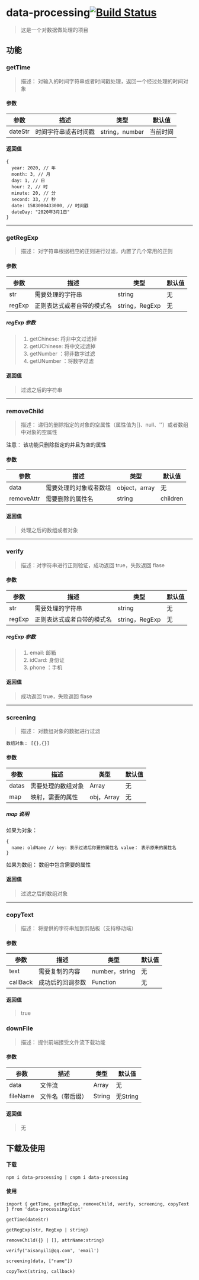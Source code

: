 # data-processing[![Build Status](https://travis-ci.org/Aisanyi/dataProcessing.svg?branch=master)](https://travis-ci.org/Aisanyi/dataProcessing)

> 这是一个对数据做处理的项目

## 功能

### getTime

> 描述： 对输入的时间字符串或者时间戳处理，返回一个经过处理的时间对象

#### 参数

| 参数    | 描述                 | 类型           | 默认值   |
| ------- | -------------------- | -------------- | -------- |
| dateStr | 时间字符串或者时间戳 | string，number | 当前时间 |

#### 返回值

```
{
  year: 2020, // 年
  month: 3, // 月
  day: 1, // 日
  hour: 2, // 时
  minute: 20, // 分
  second: 33, // 秒
  date: 1583000433000, // 时间戳
  dateDay: "2020年3月1日"
}
```

---

### getRegExp

> 描述： 对字符串根据相应的正则进行过滤，内置了几个常用的正则

#### 参数

| 参数   | 描述                       | 类型           | 默认值 |
| ------ | -------------------------- | -------------- | ------ |
| str    | 需要处理的字符串           | string         | 无     |
| regExp | 正则表达式或者自带的模式名 | string，RegExp | 无     |

##### regExp 参数

> 1. getChinese: 将非中文过滤掉
> 2. getUChinese: 将中文过滤掉
> 3. getNumber ：将非数字过滤
> 4. getUNumber ：将数字过滤

#### 返回值

> 过滤之后的字符串

---

### removeChild

> 描述： 递归的删除指定的对象的空属性（属性值为[]、null、''）或者数组中对象的空属性

注意： 该功能只删除指定的并且为空的属性

#### 参数

| 参数       | 描述                   | 类型          | 默认值   |
| ---------- | ---------------------- | ------------- | -------- |
| data       | 需要处理的对象或者数组 | object，array | 无       |
| removeAttr | 需要删除的属性名       | string        | children |

#### 返回值

> 处理之后的数组或者对象

---

### verify

> 描述：对字符串进行正则验证，成功返回 true，失败返回 flase

#### 参数

| 参数   | 描述                       | 类型           | 默认值 |
| ------ | -------------------------- | -------------- | ------ |
| str    | 需要处理的字符串           | string         | 无     |
| regExp | 正则表达式或者自带的模式名 | string，RegExp | 无     |

##### regExp 参数

> 1. email: 邮箱
> 2. idCard: 身份证
> 3. phone ：手机

#### 返回值

> 成功返回 true，失败返回 flase

---

### screening

> 描述： 对数组对象的数据进行过滤

```
数组对象： [{},{}]
```

#### 参数

| 参数  | 描述               | 类型               | 默认值 |
| ----- | ------------------ | ------------------ | ------ |
| datas | 需要处理的数组对象 | Array<obj>         | 无     |
| map   | 映射，需要的属性   | obj，Array<string> | 无     |

##### map 说明

如果为对象：

```
{
  name: oldName // key: 表示过滤后你要的属性名 value： 表示原来的属性名
}
```

如果为数组： 数组中包含需要的属性

#### 返回值

> 过滤之后的数组对象

---

### copyText

> 描述： 将提供的字符串加到剪贴板（支持移动端）

#### 参数

| 参数     | 描述             | 类型           | 默认值 |
| -------- | ---------------- | -------------- | ------ |
| text     | 需要复制的内容   | number，string | 无     |
| callBack | 成功后的回调参数 | Function       | 无     |

#### 返回值

> true

### downFile

> 描述： 提供前端接受文件流下载功能

#### 参数

| 参数     | 描述             | 类型           | 默认值 |
| -------- | ---------------- | -------------- | ------ |
| data     | 文件流   | Array<any> | 无     |
| fileName | 文件名（带后缀） | String       | 无String     |

#### 返回值

> 无

## 下载及使用

#### 下载

```
npm i data-processing | cnpm i data-processing
```

#### 使用

```
import { getTime, getRegExp, removeChild, verify, screening, copyText } from 'data-processing/dist'

getTime(dateStr)

getRegExp(str, RegExp | string)

removeChild({} | [], attrName:string)

verify('aisanyili@qq.com', 'email')

screening(data, ["name"])

copyText(string, callback)
```
